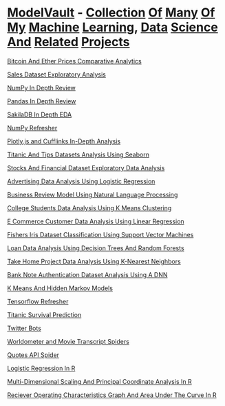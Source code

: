 # <ins>ModelVault</ins> - <ins>Collection</ins> <ins>Of</ins> <ins>Many</ins> <ins>Of</ins> <ins>My</ins> <ins>Machine</ins> <ins>Learning</ins>, <ins>Data</ins> <ins>Science</ins> <ins>And</ins> <ins>Related</ins> <ins>Projects</ins>

[Bitcoin And Ether Prices Comparative Analytics](<https://github.com/harshaljanjani/ModelVault/blob/main/Data%20Analysis%20With%20Python/Bitcoin%20And%20Ether%20Prices%20Comparative%20Analytics%20(Day%209).ipynb>)

[Sales Dataset Exploratory Analysis](<https://github.com/harshaljanjani/ModelVault/blob/main/Data%20Analysis%20With%20Python/Sales%20Project%20Analysis%20Using%20Python%20(Day%204).ipynb>)

[NumPy In Depth Review](<https://github.com/harshaljanjani/ModelVault/blob/main/Data%20Analysis%20With%20Python/Data%20Analysis%20-%20NumPy%20In-Depth%20Review%20(Day%207).ipynb>)

[Pandas In Depth Review](<https://github.com/harshaljanjani/ModelVault/blob/main/Data%20Analysis%20With%20Python/Data%20Analysis%20-%20Pandas%20In-Depth%20Review%20(Day%208).ipynb>)

[SakilaDB In Depth EDA](<https://github.com/harshaljanjani/ModelVault/blob/main/Data%20Analysis%20With%20Python/Data%20Analysis%20With%20Sakila%20DB%20(Day%205).ipynb>)

[NumPy Refresher](<https://github.com/harshaljanjani/ModelVault/blob/main/Data%20Analysis%20With%20Python/NumPy%20Refresher%20(Day%202).ipynb>)

[Plotly.js and Cufflinks In-Depth Analysis](<https://github.com/harshaljanjani/ModelVault/blob/main/Data%20Analysis%20With%20Python/Plotly.js%20and%20Cufflinks%20(Day%2010).ipynb>)

[Titanic And Tips Datasets Analysis Using Seaborn](<https://github.com/harshaljanjani/ModelVault/blob/main/Data%20Analysis%20With%20Python/Titanic%20And%20Tips%20Datasets%20Analysis%20Using%20Seaborn%20(Day%2010).ipynb>)

[Stocks And Financial Dataset Exploratory Data Analysis](<https://github.com/harshaljanjani/ModelVault/blob/main/Data%20Analysis%20With%20Python/Stocks%20And%20Financial%20EDA%20Project%20(Day%2010).ipynb>)

[Advertising Data Analysis Using Logistic Regression](<https://github.com/harshaljanjani/ModelVault/blob/main/Data%20Analysis%20With%20Python/Scikit%20Learn%20Data%20Analysis%20Projects/Advertising%20Data%20Analysis%20Using%20Logistic%20Regression%20(Day%2011).ipynb>)

[Business Review Model Using Natural Language Processing](<https://github.com/harshaljanjani/ModelVault/blob/main/Data%20Analysis%20With%20Python/Scikit%20Learn%20Data%20Analysis%20Projects/Business%20Review%20Model%20Using%20Natural%20Language%20Processing%20(Day%2011).ipynb>)

[College Students Data Analysis Using K Means Clustering](<https://github.com/harshaljanjani/ModelVault/blob/main/Data%20Analysis%20With%20Python/Scikit%20Learn%20Data%20Analysis%20Projects/College%20Students%20Data%20Analysis%20Using%20K%20Means%20Clustering%20(Day%2011).ipynb>)

[E Commerce Customer Data Analysis Using Linear Regression](<https://github.com/harshaljanjani/ModelVault/blob/main/Data%20Analysis%20With%20Python/Scikit-Learn-Data-Analysis/E-Commerce%20Customer%20Data%20Analysis%20Using%20Linear%20Regression%20(Day%2011).ipynb>)

[Fishers Iris Dataset Classification Using Support Vector Machines](<https://github.com/harshaljanjani/ModelVault/blob/main/Data%20Analysis%20With%20Python/Scikit%20Learn%20Data%20Analysis%20Projects/Fisher's%20Iris%20Dataset%20Classification%20Using%20Support%20Vector%20Machines%20(Day%2011).ipynb>)

[Loan Data Analysis Using Decision Trees And Random Forests](<https://github.com/harshaljanjani/ModelVault/blob/main/Data%20Analysis%20With%20Python/Scikit%20Learn%20Data%20Analysis%20Projects/Loan%20Data%20Analysis%20Using%20Decision%20Trees%20And%20Random%20Forests%20(Day%2011).ipynb>)

[Take Home Project Data Analysis Using K-Nearest Neighbors](<https://github.com/harshaljanjani/ModelVault/blob/main/Data%20Analysis%20With%20Python/Scikit%20Learn%20Data%20Analysis%20Projects/Take-Home%20Project%20Data%20Analysis%20Using%20K-Nearest%20Neighbors%20(Day%2011).ipynb>)

[Bank Note Authentication Dataset Analysis Using A DNN](<https://github.com/harshaljanjani/ModelVault/blob/main/ML%20With%20Python/Bank%20Note%20Authentication%20Dataset%20Analysis%20Using%20A%20Deep%20Neural%20Network%20(Day%2012).ipynb>)

[K Means And Hidden Markov Models](<https://github.com/harshaljanjani/ModelVault/blob/main/ML%20With%20Python/K%20Means%20And%20Hidden%20Markov%20Models%20(Day%206).ipynb>)

[Tensorflow Refresher](<https://github.com/harshaljanjani/ModelVault/blob/main/ML%20With%20Python/Tensorflow%20Refresher%20(Day%201).ipynb>)

[Titanic Survival Prediction](<https://github.com/harshaljanjani/ModelVault/blob/main/ML%20With%20Python/Titanic%20Survival%20Prediction%20Analysis%20(Day%205).ipynb>)

[Twitter Bots](<https://github.com/harshaljanjani/ModelVault/tree/main/Web%20Scraping%20Projects%20With%20Python/Web%20Scraping/Making%20Twitter%20Bots%20(Day%2012)>)

[Worldometer and Movie Transcript Spiders](<https://github.com/harshaljanjani/ModelVault/tree/main/Web%20Scraping%20Projects%20With%20Python/Web%20Scraping/Spiders%20And%20Crawlers%20Built%20Using%20Scrapy%20(Day%2013)>)

[Quotes API Spider](<https://github.com/harshaljanjani/ModelVault/tree/main/Web%20Scraping%20Projects%20With%20Python/Web%20Scraping/Scraping%20A%20Quotes%20API%20With%20Infinite%20Scrolling%20(Day%2014)>)

[Logistic Regression In R](<https://github.com/harshaljanjani/ModelVault/blob/main/Statistics%20in%20R/Logistic%20Regression%20(Day%201).R>)

[Multi-Dimensional Scaling And Principal Coordinate Analysis In R](<https://github.com/harshaljanjani/ModelVault/blob/main/Statistics%20in%20R/MDS%20And%20PCoA%20(Day%201).R>)

[Reciever Operating Characteristics Graph And Area Under The Curve In R](<https://github.com/harshaljanjani/ModelVault/blob/main/Statistics%20in%20R/ROC%20And%20AUC%20(Day%201).R>)
